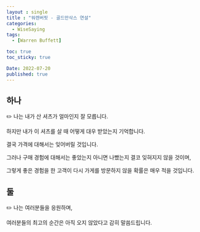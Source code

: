 ```yaml
---
layout : single
title : "워렌버핏 - 골드만삭스 연설"
categories:
  - WiseSaying
tags:
  - [Warren Buffett]

toc: true
toc_sticky: true

Date: 2022-07-20
published: true
---
```


## 하나

✏️ 나는 내가 산 셔츠가 얼마인지 잘 모릅니다.

하지만 내가 이 셔츠를 살 때 어떻게 대우 받았는지 기억합니다.

결국 가격에 대해서는 잊어버릴 것입니다.

그러나 구매 경험에 대해서는 좋았는지 아니면 나빴는지 결코 잊혀지지 않을 것이며,

그렇게 좋은 경험을 한 고객이 다시 가게를 방문하지 않을 확률은 매우 적을 것입니다.

## 둘

✏️ 나는 여러분들을 응원하며,

여러분들의 최고의 순간은 아직 오지 않았다고 감히 말씀드립니다.
